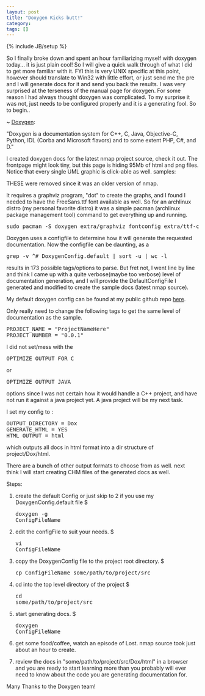 ```yaml
---
layout: post
title: "Doxygen Kicks butt!"
category: 
tags: []
---
```

{% include JB/setup %}

So I finally broke down and spent an hour familiarizing myself with doxygen today... it is just plain cool!  So I will give a quick walk through of what I did to get more familiar with it.  FYI this is very UNIX specific at this point, however should translate to Win32 with little effort, or just send me the pre and I will generate docs for it and send you back the results.  I was very surprised at the terseness of the manual page for doxygen.  For some reason I had always thought doxygen was complicated.  To my surprise it was not, just needs to be configured properly and it is a generating fool.  So to begin..

~
[Doxygen][1]:

"Doxygen is a documentation system for C++, C, Java, Objective-C, Python, IDL (Corba and Microsoft flavors) and to some extent PHP, C#, and D."  

I created doxygen docs for the latest nmap project source, check it out.  The frontpage might look tiny, but this page is hiding 95Mb of html and png files.  Notice that every single UML graphic is click-able as well.
samples:  

THESE were removed since it was an older version of nmap.

It requires a graphviz program, "dot" to create the graphs, and I found I needed to have the FreeSans.ttf font available as well.  So for an archlinux distro (my personal favorite distro) it was a simple pacman (archlinux package management tool) command to get everything up and running.  

<pre>sudo pacman -S doxygen extra/graphviz fontconfig extra/ttf-cheapskate extra/ttf-ms-fonts</pre>  

Doxygen uses a configfile to determine how it will generate the requested documentation.  Now the configfile can be daunting, as a  
<pre>grep -v ^# DoxygenConfig.default | sort -u | wc -l </pre>  
results in 173 possible tags/options to parse.  But fret not, I went line by line and think I came up with a quite verbose(maybe too verbose) level of documentation generation, and I will provide the DefaultConfigFile I generated and modified to create the sample docs (latest nmap source).

My default doxygen config can be found at my public github repo [here][2].  

Only really need to change the following tags to get the same level of documentation as the sample.  

<pre>
PROJECT_NAME = "ProjectNameHere"
PROJECT_NUMBER = "0.0.1"
</pre>  

I did not set/mess with the  <pre>OPTIMIZE_OUTPUT_FOR_C</pre> or <pre>OPTIMIZE_OUTPUT_JAVA</pre> options since I was not certain how it would handle a C++ project, and have not run it against a java project yet.  A java project will be my next task.

I set my config to :
<pre>OUTPUT_DIRECTORY = Dox
GENERATE_HTML = YES
HTML_OUTPUT = html</pre>

which outputs all docs in html format into a dir structure of project/Dox/html.

There are a bunch of other output formats to choose from as well.  next think I will start creating CHM files of the generated docs as well.

Steps:
1. create the default Config  or just skip to 2 if you use my DoxygenConfig.default file
$ <pre>doxygen -g ConfigFileName</pre>

2. edit the configFile to suit your needs.
$ <pre>vi ConfigFileName</pre>

3. copy the DoxygenConfig file to the project root directory.
$ <pre>cp ConfigFileName some/path/to/project/src</pre>

4. cd into the top level directory of the project
$ <pre>cd some/path/to/project/src</pre>

5. start generating docs.
$ <pre>doxygen ConfigFileName</pre>

6. get some food/coffee, watch an episode of Lost.  nmap source took just about an hour to create.

7. review the docs in "some/path/to/project/src/Dox/html" in a browser and you are ready to start learning more than you probably will ever need to know about the code you are generating documentation for.

Many Thanks to the Doxygen team!

[1]: http://www.stack.nl/~dimitri/doxygen/index.html "Doxygen"
[2]: http://github.com/skout23/gambit_files "Config file download"
